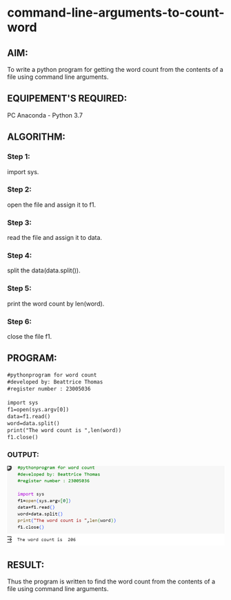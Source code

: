 # command-line-arguments-to-count-word
## AIM:
To write a python program for getting the word count from the contents of a file using command line arguments.
## EQUIPEMENT'S REQUIRED: 
PC
Anaconda - Python 3.7
## ALGORITHM: 
### Step 1:
import sys.

### Step 2: 
open the file and assign it to f1.
 
### Step 3: 
read the file and assign it to data.

### Step 4:  
split the data(data.split()).

### Step 5: 
print the word count by len(word).

### Step 6: 
close the file f1.

## PROGRAM:
```
#pythonprogram for word count 
#developed by: Beattrice Thomas
#register number : 23005036

import sys
f1=open(sys.argv[0])
data=f1.read()
word=data.split()
print("The word count is ",len(word))
f1.close()
```

### OUTPUT:

![Alt text](<Screenshot 2023-12-24 204249.png>)

## RESULT:
Thus the program is written to find the word count from the contents of a file using command line arguments.
